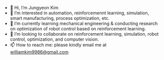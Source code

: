 - 👋 Hi, I’m Jungyeon Kim
- 👀 I’m interested in automation, reinforcemennt learning, simulation, smart manufacturing, process optimization, etc.
- 🌱 I’m currently learning mechanical engineering & conducting research on optimization of robot control based on reinforcement learning.
- 💞️ I’m looking to collaborate on reinforcement learning, simulation, robot control, optimization, and computer vision.
- 📫 How to reach me: please kindly email me at williamkim9986@gmail.com
